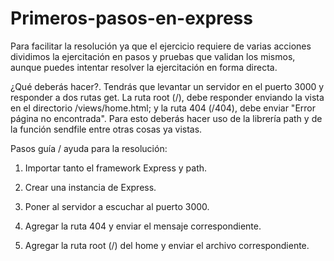 # Primeros-pasos-en-express


Para facilitar la resolución ya que el ejercicio requiere de varias acciones dividimos la ejercitación en pasos
y pruebas que validan los mismos, aunque puedes intentar resolver la ejercitación en forma directa.

¿Qué deberás hacer?.
Tendrás que levantar un servidor en el puerto 3000 y responder a dos rutas get.
La ruta root (/), debe responder enviando la vista en el directorio /views/home.html; y la ruta 404 (/404), debe enviar "Error página no encontrada".
Para esto deberás hacer uso de la librería path y de la función sendfile entre otras cosas ya vistas.

Pasos guía / ayuda para la resolución:

1) Importar tanto el framework Express y path.

2) Crear una instancia de Express.

3) Poner al servidor a escuchar al puerto 3000.

4) Agregar la ruta 404 y enviar el mensaje correspondiente.

5) Agregar la ruta root (/) del home y enviar el archivo correspondiente.
